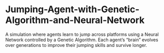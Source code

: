 # Jumping-Agent-with-Genetic-Algorithm-and-Neural-Network
A simulation where agents learn to jump across platforms using a Neural Network controlled by a Genetic Algorithm. Each agent’s “brain” evolves over generations to improve their jumping skills and survive longer.
